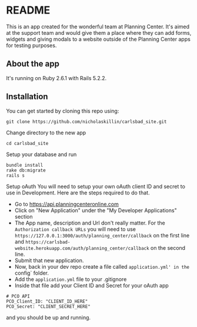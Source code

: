 # README

This is an app created for the wonderful team at Planning Center. It's aimed at the support team and would give them a place where they can add forms, widgets and giving modals to a website outside of the Planning Center apps for testing purposes.

## About the app

It's running on Ruby 2.6.1 with Rails 5.2.2.

## Installation

You can get started by cloning this repo using:

    git clone https://github.com/nicholaskillin/carlsbad_site.git

Change directory to the new app

    cd carlsbad_site

Setup your database and run

    bundle install
    rake db:migrate
    rails s

Setup oAuth
You will need to setup your own oAuth client ID and secret to use in Development. Here are the steps required to do that.
    
- Go to https://api.planningcenteronline.com
- Click on "New Application" under the "My Developer Applications" section
- The App name, description and Url don't really matter. For the `Authorization callback URLs` you will need to use `https://127.0.0.1:3000/auth/planning_center/callback` on the first line and `https://carlsbad-website.herokuapp.com/auth/planning_center/callback` on the second line.
- Submit that new application.
- Now, back in your dev repo create a file called `application.yml' in the `config` folder.
- Add the `application.yml` file to your .gitignore
- Inside that file add your Client ID and Secret for your oAuth app

```
# PCO API
PCO_Client_ID: "CLIENT_ID_HERE"
PCO_Secret: "CLIENT_SECRET_HERE"
```

and you should be up and running.
